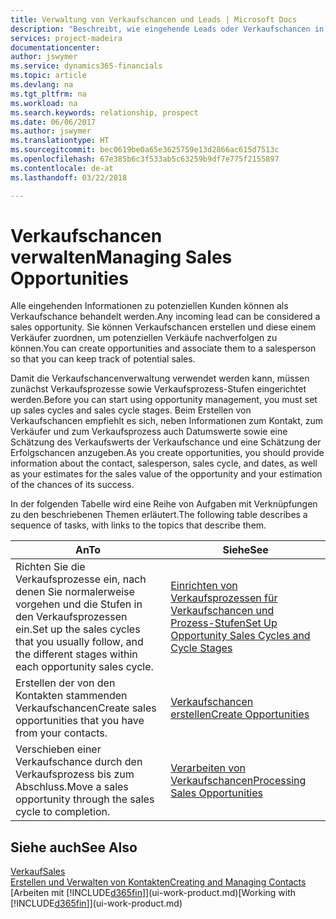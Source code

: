 ```yaml
---
title: Verwaltung von Verkaufschancen und Leads | Microsoft Docs
description: "Beschreibt, wie eingehende Leads oder Verkaufschancen in Finance and Operations, Business edition verwaltet werden und verknüpft sie mit einem Verkäufer, um die potenziellen Verkäufe nachverfolgen zu können."
services: project-madeira
documentationcenter: 
author: jswymer
ms.service: dynamics365-financials
ms.topic: article
ms.devlang: na
ms.tgt_pltfrm: na
ms.workload: na
ms.search.keywords: relationship, prospect
ms.date: 06/06/2017
ms.author: jswymer
ms.translationtype: HT
ms.sourcegitcommit: bec0619be0a65e3625759e13d2866ac615d7513c
ms.openlocfilehash: 67e385b6c3f533ab5c63259b9df7e775f2155897
ms.contentlocale: de-at
ms.lasthandoff: 03/22/2018

---
```

# <a name="managing-sales-opportunities"></a><span data-ttu-id="97125-103">Verkaufschancen verwalten</span><span class="sxs-lookup"><span data-stu-id="97125-103">Managing Sales Opportunities</span></span>
<span data-ttu-id="97125-104">Alle eingehenden Informationen zu potenziellen Kunden können als Verkaufschance behandelt werden.</span><span class="sxs-lookup"><span data-stu-id="97125-104">Any incoming lead can be considered a sales opportunity.</span></span> <span data-ttu-id="97125-105">Sie können Verkaufschancen erstellen und diese einem Verkäufer zuordnen, um potenziellen Verkäufe nachverfolgen zu können.</span><span class="sxs-lookup"><span data-stu-id="97125-105">You can create opportunities and associate them to a salesperson so that you can keep track of potential sales.</span></span>

<span data-ttu-id="97125-106">Damit die Verkaufschancenverwaltung verwendet werden kann, müssen zunächst Verkaufsprozesse sowie Verkaufsprozess-Stufen eingerichtet werden.</span><span class="sxs-lookup"><span data-stu-id="97125-106">Before you can start using opportunity management, you must set up sales cycles and sales cycle stages.</span></span> <span data-ttu-id="97125-107">Beim Erstellen von Verkaufschancen empfiehlt es sich, neben Informationen zum Kontakt, zum Verkäufer und zum Verkaufsprozess auch Datumswerte sowie eine Schätzung des Verkaufswerts der Verkaufschance und eine Schätzung der Erfolgschancen anzugeben.</span><span class="sxs-lookup"><span data-stu-id="97125-107">As you create opportunities, you should provide information about the contact, salesperson, sales cycle, and dates, as well as your estimates for the sales value of the opportunity and your estimation of the chances of its success.</span></span>

<span data-ttu-id="97125-108">In der folgenden Tabelle wird eine Reihe von Aufgaben mit Verknüpfungen zu den beschriebenen Themen erläutert.</span><span class="sxs-lookup"><span data-stu-id="97125-108">The following table describes a sequence of tasks, with links to the topics that describe them.</span></span>

| <span data-ttu-id="97125-109">An</span><span class="sxs-lookup"><span data-stu-id="97125-109">To</span></span> | <span data-ttu-id="97125-110">Siehe</span><span class="sxs-lookup"><span data-stu-id="97125-110">See</span></span> |
| --- | --- |
| <span data-ttu-id="97125-111">Richten Sie die Verkaufsprozesse ein, nach denen Sie normalerweise vorgehen und die Stufen in den Verkaufsprozessen ein.</span><span class="sxs-lookup"><span data-stu-id="97125-111">Set up the sales cycles that you usually follow, and the different stages within each opportunity sales cycle.</span></span> |[<span data-ttu-id="97125-112">Einrichten von Verkaufsprozessen für Verkaufschancen und Prozess-Stufen</span><span class="sxs-lookup"><span data-stu-id="97125-112">Set Up Opportunity Sales Cycles and Cycle Stages</span></span>](marketing-how-setup-opportunity-sales-cycles-stages.md) |
| <span data-ttu-id="97125-113">Erstellen der von den Kontakten stammenden Verkaufschancen</span><span class="sxs-lookup"><span data-stu-id="97125-113">Create sales opportunities that you have from your contacts.</span></span> |[<span data-ttu-id="97125-114">Verkaufschancen erstellen</span><span class="sxs-lookup"><span data-stu-id="97125-114">Create Opportunities</span></span>](marketing-how-create-opportunities.md) |
| <span data-ttu-id="97125-115">Verschieben einer Verkaufschance durch den Verkaufsprozess bis zum Abschluss.</span><span class="sxs-lookup"><span data-stu-id="97125-115">Move a sales opportunity through the sales cycle to completion.</span></span> |[<span data-ttu-id="97125-116">Verarbeiten von Verkaufschancen</span><span class="sxs-lookup"><span data-stu-id="97125-116">Processing Sales Opportunities</span></span>](marketing-processing-sales-opportunities.md) |

## <a name="see-also"></a><span data-ttu-id="97125-117">Siehe auch</span><span class="sxs-lookup"><span data-stu-id="97125-117">See Also</span></span>
[<span data-ttu-id="97125-118">Verkauf</span><span class="sxs-lookup"><span data-stu-id="97125-118">Sales</span></span>](sales-manage-sales.md)  
[<span data-ttu-id="97125-119">Erstellen und Verwalten von Kontakten</span><span class="sxs-lookup"><span data-stu-id="97125-119">Creating and Managing Contacts</span></span>](marketing-contacts.md)  
<span data-ttu-id="97125-120">[Arbeiten mit [!INCLUDE[d365fin](includes/d365fin_md.md)]](ui-work-product.md)</span><span class="sxs-lookup"><span data-stu-id="97125-120">[Working with [!INCLUDE[d365fin](includes/d365fin_md.md)]](ui-work-product.md)</span></span>

